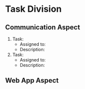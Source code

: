 # Task Division

## Communication Aspect

1. Task:
    * Assigned to:
    * Description:
2. Task:
    * Assigned to:
    * Description:


## Web App Aspect
